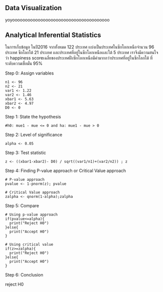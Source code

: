## Data Visualization
yoyoooooooooooooooooooooooooooooooooooooo



## Analytical Inferential Statistics
ในการเก็บข้อมูล ในปี2016 จากทั้งหมด 122 ประเทศ เเบ่งเป็นประเทศในซีกโลกเหนือจํานวน 96 ประเทศ ซีกโลกใต้ 21 ประเทศ เเละประเทศที่อยู่ในซีกโลกเหนือเเละใต้ 5 ประเทศ
เราจึงมีความสนใจว่า happiness scoreเฉลี่ยของประเทศฝั่งซีกโลกเหนือมีค่ามากกว่าประเทศที่อยู่ในซีกโลกใต้  ที่ระดับความเชื่อมั่น 95%


Step 0: Assign variables

```
n1 <- 96
n2 <- 21
var1 <- 1.22 
var2 <- 1.46
xbar1 <- 5.63
xbar2 <- 4.97
D0 <- 0
```

Step 1: State the hypothesis

```
#h0: mue1 - mue <= 0 and ha: mue1 - mue > 0
```

Step 2: Level of significance

```
alpha <- 0.05
```

Step 3: Test statistic

```
z <- ((xbar1-xbar2)- D0) / sqrt((var1/n1)+(var2/n2)) ; z
```

Step 4: Finding P-value approach or Critical Value approach

```
# P-value approach
pvalue <- 1-pnorm(z); pvalue

# Critical Value approach
zalpha <- qnorm(1-alpha);zalpha
```

Step 5: Compare

```
# Using p-value approach
if(pvalue<=alpha){
  print("Reject H0")
}else{
  print("Accept H0")
}

# Using critical value
if(z>=zalpha){
  print("Reject H0")
}else{
  print("Accept H0")
}
```

Step 6: Conclusion

reject H0
